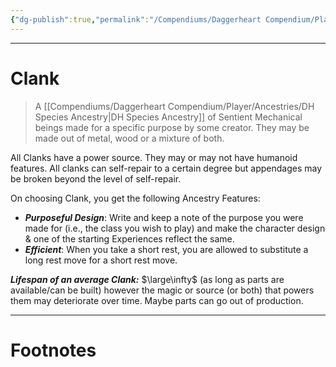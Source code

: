 ```yaml
---
{"dg-publish":true,"permalink":"/Compendiums/Daggerheart Compendium/Player/Ancestries/Clank (DH)/","tags":["TTRPG"]}
---
```



---
# Clank
> A [[Compendiums/Daggerheart Compendium/Player/Ancestries/DH Species Ancestry\|DH Species Ancestry]] of Sentient Mechanical beings made for a specific purpose by some creator. They may be made out of metal, wood or a mixture of both.

All Clanks have a power source. They may or may not have humanoid features.
All clanks can self-repair to a certain degree but appendages may be broken beyond the level of self-repair.

On choosing Clank, you get the following Ancestry Features:
- ***Purposeful Design***: Write and keep a note of the purpose you were made for (i.e., the class you wish to play) and make the character design & one of the starting Experiences reflect the same.
- ***Efficient***: When you take a short rest, you are allowed to substitute a long rest move for a short rest move.

***Lifespan of an average Clank:*** $\large\infty$ (as long as parts are available/can be built) however the magic or source (or both) that powers them may deteriorate over time. Maybe parts can go out of production.

---
# Footnotes